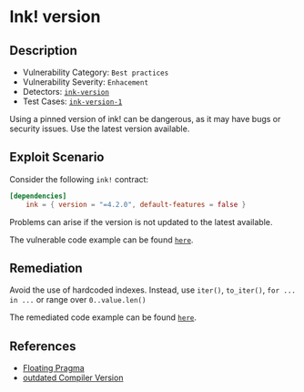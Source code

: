 # Ink! version

## Description

- Vulnerability Category: `Best practices`
- Vulnerability Severity: `Enhacement`
- Detectors: [`ink-version`](https://github.com/CoinFabrik/scout/tree/main/detectors/ink-version)
- Test Cases: [`ink-version-1`](https://github.com/CoinFabrik/scout/tree/main/test-cases/ink-version/ink-version-1)

Using a pinned version of ink! can be dangerous, as it may have bugs or security issues. Use the latest version available.

## Exploit Scenario

Consider the following `ink!` contract:

```toml
[dependencies]
    ink = { version = "=4.2.0", default-features = false }
```

Problems can arise if the version is not updated to the latest available.

The vulnerable code example can be found [`here`](https://github.com/CoinFabrik/scout/tree/main/test-cases/ink-version/ink-version-1/vulnerable-example).

## Remediation

Avoid the use of hardcoded indexes. Instead, use `iter()`, `to_iter()`, `for ... in ...` or range over `0..value.len()`

The remediated code example can be found [`here`](https://github.com/CoinFabrik/scout/tree/main/test-cases/ink-version/ink-version-1/remediated-example).

## References

- [Floating Pragma](https://swcregistry.io/docs/SWC-103/)
- [outdated Compiler Version](https://swcregistry.io/docs/SWC-102/)
